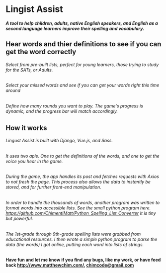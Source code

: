 # Lingist Assist

##### A tool to help children, adults, native English speakers, and English as a second language learners improve their spelling and vocabulary.

## Hear words and thier definitions to see if you can get the word correctly

###### Select from pre-built lists, perfect for young learners, those trying to study for the SATs, or Adults. 

###### Select your missed words and see if you can get your words right this time around

###### Define how many rounds you want to play. The game's progress is dynamic, and the progress bar will match accordingly. 

## How it works

###### Lingust Assist is built with Django, Vue.js, and Sass.

###### It uses two apis. One to get the definitions of the words, and one to get the voice you hear in the game.

###### During the game, the app handles its post and fetches requests with Axios to not fresh the page. This process also allows the data to instantly be stored, and for further front-end manipulation.

###### In order to handle the thousands of words, another program was written to format words into accessible lists.  See the small python program here. https://github.com/ChimentiMatt/Python_Spelling_List_Converter It is tiny but powerful.

###### The 1st-grade through 9th-grade spelling lists were grabbed from educational resources. I then wrote a simple python program to parse the data (the words) I got online, putting each word into lists of strings. 

#### Have fun and let me know if you find any bugs, like my work, or have feed back http://www.matthewchim.com/, chimcode@gmail.com

